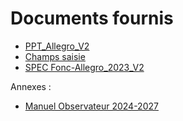 # Documents fournis

- [PPT_Allegro_V2](projects/obsmer/doc/obsmer-doc-23-001-PPT_Allegro_V2.pdf)
- [Champs saisie](projects/obsmer/doc/obsmer-doc-23-004-champs_saisie.xlsx)
- [SPEC Fonc-Allegro_2023_V2](projects/obsmer/doc/obsmer-doc-23-002-Propositions%20SPEC-Fonc-Allegro_2023_V2_Reflexions%20GT_300323.xlsx)

Annexes :
- [Manuel Observateur 2024-2027](projects/obsmer/doc/obsmer-doc-23-003-manuel_observateur.pdf)